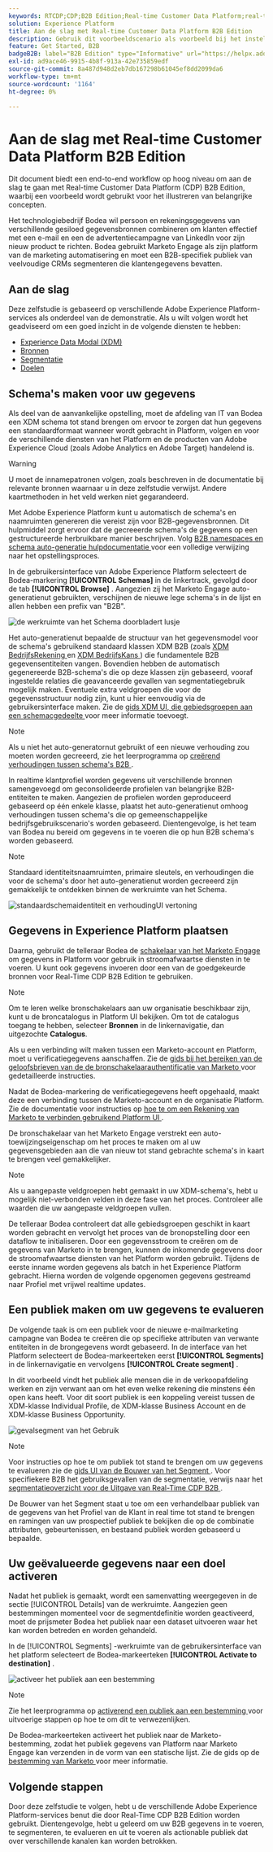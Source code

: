 ```yaml
---
keywords: RTCDP;CDP;B2B Edition;Real-time Customer Data Platform;real-time platform voor klantgegevens;real-time cdp;b2b;cdp
solution: Experience Platform
title: Aan de slag met Real-time Customer Data Platform B2B Edition
description: Gebruik dit voorbeeldscenario als voorbeeld bij het instellen van uw implementatie van Adobe Real-time Customer Data Platform B2B Edition.
feature: Get Started, B2B
badgeB2B: label="B2B Edition" type="Informative" url="https://helpx.adobe.com/legal/product-descriptions/real-time-customer-data-platform-b2b-edition-prime-and-ultimate-packages.html newtab=true"
exl-id: ad9ace46-9915-4b8f-913a-42e735859edf
source-git-commit: 8a487d948d2eb7db167298b61045ef8dd2099da6
workflow-type: tm+mt
source-wordcount: '1164'
ht-degree: 0%

---
```


# Aan de slag met Real-time Customer Data Platform B2B Edition

Dit document biedt een end-to-end workflow op hoog niveau om aan de slag te gaan met Real-time Customer Data Platform (CDP) B2B Edition, waarbij een voorbeeld wordt gebruikt voor het illustreren van belangrijke concepten.

Het technologiebedrijf Bodea wil persoon en rekeningsgegevens van verschillende gesiloed gegevensbronnen combineren om klanten effectief met een e-mail en een de advertentiecampagne van LinkedIn voor zijn nieuw product te richten. Bodea gebruikt Marketo Engage als zijn platform van de marketing automatisering en moet een B2B-specifiek publiek van veelvoudige CRMs segmenteren die klantengegevens bevatten.

## Aan de slag

Deze zelfstudie is gebaseerd op verschillende Adobe Experience Platform-services als onderdeel van de demonstratie. Als u wilt volgen wordt het geadviseerd om een goed inzicht in de volgende diensten te hebben:

- [Experience Data Modal (XDM)](../xdm/home.md)
- [Bronnen](../sources/home.md)
- [Segmentatie](../segmentation/home.md)
- [Doelen](../destinations/home.md)

## Schema&#39;s maken voor uw gegevens

Als deel van de aanvankelijke opstelling, moet de afdeling van IT van Bodea een XDM schema tot stand brengen om ervoor te zorgen dat hun gegevens een standaardformaat wanneer wordt gebracht in Platform, volgen en voor de verschillende diensten van het Platform en de producten van Adobe Experience Cloud (zoals Adobe Analytics en Adobe Target) handelend is.

>[!WARNING]
>
>U moet de innamepatronen volgen, zoals beschreven in de documentatie bij relevante bronnen waarnaar u in deze zelfstudie verwijst. Andere kaartmethoden in het veld werken niet gegarandeerd.

Met Adobe Experience Platform kunt u automatisch de schema&#39;s en naamruimten genereren die vereist zijn voor B2B-gegevensbronnen. Dit hulpmiddel zorgt ervoor dat de gecreeerde schema&#39;s de gegevens op een gestructureerde herbruikbare manier beschrijven. Volg [ B2B namespaces en schema auto-generatie hulpdocumentatie ](../sources/connectors/adobe-applications/marketo/marketo-namespaces.md) voor een volledige verwijzing naar het opstellingsproces.

In de gebruikersinterface van Adobe Experience Platform selecteert de Bodea-markering **[!UICONTROL Schemas]** in de linkertrack, gevolgd door de tab **[!UICONTROL Browse]** . Aangezien zij het Marketo Engage auto-generatienut gebruikten, verschijnen de nieuwe lege schema&#39;s in de lijst en allen hebben een prefix van &quot;B2B&quot;.

![ de werkruimte van het Schema doorbladert lusje ](./assets/b2b-tutorial/empty-b2b-schemas.png)

Het auto-generatienut bepaalde de structuur van het gegevensmodel voor de schema&#39;s gebruikend standaard klassen XDM B2B (zoals [ XDM BedrijfsRekening ](../xdm/classes/b2b/business-account.md) en [ XDM BedrijfsKans ](../xdm/classes/b2b/business-opportunity.md)) die fundamentele B2B gegevensentiteiten vangen. Bovendien hebben de automatisch gegenereerde B2B-schema&#39;s die op deze klassen zijn gebaseerd, vooraf ingestelde relaties die geavanceerde gevallen van segmentatiegebruik mogelijk maken. Eventuele extra veldgroepen die voor de gegevensstructuur nodig zijn, kunt u hier eenvoudig via de gebruikersinterface maken. Zie de [ gids XDM UI, die gebiedsgroepen aan een schemacgedeelte ](../xdm/ui/resources/schemas.md#add-field-groups) voor meer informatie toevoegt.

>[!NOTE]
> 
>Als u niet het auto-generatornut gebruikt of een nieuwe verhouding zou moeten worden gecreeerd, zie het leerprogramma op [ creërend verhoudingen tussen schema&#39;s B2B ](../xdm/tutorials/relationship-b2b.md).

In realtime klantprofiel worden gegevens uit verschillende bronnen samengevoegd om geconsolideerde profielen van belangrijke B2B-entiteiten te maken. Aangezien de profielen worden geproduceerd gebaseerd op één enkele klasse, plaatst het auto-generatienut omhoog verhoudingen tussen schema&#39;s die op gemeenschappelijke bedrijfsgebruikscenario&#39;s worden gebaseerd. Dientengevolge, is het team van Bodea nu bereid om gegevens in te voeren die op hun B2B schema&#39;s worden gebaseerd.

>[!NOTE]
> 
>Standaard identiteitsnaamruimten, primaire sleutels, en verhoudingen die voor de schema&#39;s door het auto-generatienut worden gecreeerd zijn gemakkelijk te ontdekken binnen de werkruimte van het Schema.
>
>![ standaardschemaidentiteit en verhoudingUI vertoning ](./assets/b2b-tutorial/schema-identity-relationship.png)

## Gegevens in Experience Platform plaatsen

Daarna, gebruikt de telleraar Bodea de [ schakelaar van het Marketo Engage ](../sources/connectors/adobe-applications/marketo/marketo.md) om gegevens in Platform voor gebruik in stroomafwaartse diensten in te voeren. U kunt ook gegevens invoeren door een van de goedgekeurde bronnen voor Real-Time CDP B2B Edition te gebruiken.

>[!NOTE]
> 
>Om te leren welke bronschakelaars aan uw organisatie beschikbaar zijn, kunt u de broncatalogus in Platform UI bekijken. Om tot de catalogus toegang te hebben, selecteer **Bronnen** in de linkernavigatie, dan uitgezochte **Catalogus**.

Als u een verbinding wilt maken tussen een Marketo-account en Platform, moet u verificatiegegevens aanschaffen. Zie de [ gids bij het bereiken van de geloofsbrieven van de de bronschakelaarauthentificatie van Marketo ](../sources/connectors/adobe-applications/marketo/marketo-auth.md) voor gedetailleerde instructies.

Nadat de Bodea-markering de verificatiegegevens heeft opgehaald, maakt deze een verbinding tussen de Marketo-account en de organisatie Platform. Zie de documentatie voor instructies op [ hoe te om een Rekening van Marketo te verbinden gebruikend Platform UI ](../sources/tutorials/ui/create/adobe-applications/marketo.md).

De bronschakelaar van het Marketo Engage verstrekt een auto-toewijzingseigenschap om het proces te maken om al uw gegevensgebieden aan die van nieuw tot stand gebrachte schema&#39;s in kaart te brengen veel gemakkelijker.

>[!NOTE]
> 
>Als u aangepaste veldgroepen hebt gemaakt in uw XDM-schema&#39;s, hebt u mogelijk niet-verbonden velden in deze fase van het proces. Controleer alle waarden die uw aangepaste veldgroepen vullen.

De telleraar Bodea controleert dat alle gebiedsgroepen geschikt in kaart worden gebracht en vervolgt het proces van de bronopstelling door een dataflow te initialiseren. Door een gegevensstroom te creëren om de gegevens van Marketo in te brengen, kunnen de inkomende gegevens door de stroomafwaartse diensten van het Platform worden gebruikt. Tijdens de eerste inname worden gegevens als batch in het Experience Platform gebracht. Hierna worden de volgende opgenomen gegevens gestreamd naar Profiel met vrijwel realtime updates.

## Een publiek maken om uw gegevens te evalueren

De volgende taak is om een publiek voor de nieuwe e-mailmarketing campagne van Bodea te creëren die op specifieke attributen van verwante entiteiten in de brongegevens wordt gebaseerd. In de interface van het Platform selecteert de Bodea-markeerteken eerst **[!UICONTROL Segments]** in de linkernavigatie en vervolgens **[!UICONTROL Create segment]** .

In dit voorbeeld vindt het publiek alle mensen die in de verkoopafdeling werken en zijn verwant aan om het even welke rekening die minstens één open kans heeft. Voor dit soort publiek is een koppeling vereist tussen de XDM-klasse Individual Profile, de XDM-klasse Business Account en de XDM-klasse Business Opportunity.

![ gevalsegment van het Gebruik ](./assets/b2b-tutorial/use-case-segment.png)

>[!NOTE]
> 
>Voor instructies op hoe te om publiek tot stand te brengen om uw gegevens te evalueren zie de [ gids UI van de Bouwer van het Segment ](../segmentation/ui/segment-builder.md). Voor specifiekere B2B het gebruiksgevallen van de segmentatie, verwijs naar het [ segmentatieoverzicht voor de Uitgave van Real-Time CDP B2B ](./segmentation/b2b.md).

De Bouwer van het Segment staat u toe om een verhandelbaar publiek van de gegevens van het Profiel van de Klant in real time tot stand te brengen en ramingen van uw prospectief publiek te bekijken die op de combinatie attributen, gebeurtenissen, en bestaand publiek worden gebaseerd u bepaalde.

## Uw geëvalueerde gegevens naar een doel activeren

Nadat het publiek is gemaakt, wordt een samenvatting weergegeven in de sectie [!UICONTROL Details] van de werkruimte. Aangezien geen bestemmingen momenteel voor de segmentdefinitie worden geactiveerd, moet de prijsmeter Bodea het publiek naar een dataset uitvoeren waar het kan worden betreden en worden gehandeld.

In de [!UICONTROL Segments] -werkruimte van de gebruikersinterface van het platform selecteert de Bodea-markeerteken **[!UICONTROL Activate to destination]** .

![ activeer het publiek aan een bestemming ](./assets/b2b-tutorial/activate-to-destination.png)

>[!NOTE]
> 
>Zie het leerprogramma op [ activerend een publiek aan een bestemming ](https://experienceleague.adobe.com/docs/marketo/using/product-docs/core-marketo-concepts/smart-lists-and-static-lists/static-lists/push-an-adobe-experience-cloud-segment-to-a-marketo-static-list.html) voor uitvoerige stappen op hoe te om dit te verwezenlijken.

De Bodea-markeerteken activeert het publiek naar de Marketo-bestemming, zodat het publiek gegevens van Platform naar Marketo Engage kan verzenden in de vorm van een statische lijst. Zie de gids op de [ bestemming van Marketo ](https://experienceleague.adobe.com/docs/experience-platform/destinations/catalog/adobe/marketo-engage.html) voor meer informatie.

## Volgende stappen

Door deze zelfstudie te volgen, hebt u de verschillende Adobe Experience Platform-services benut die door Real-Time CDP B2B Edition worden gebruikt. Dientengevolge, hebt u geleerd om uw B2B gegevens in te voeren, te segmenteren, te evalueren en uit te voeren als actionable publiek dat over verschillende kanalen kan worden betrokken.

